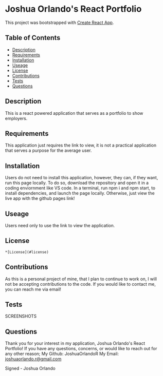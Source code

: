 
  # Joshua Orlando's React Portfolio
  This project was bootstrapped with [Create React App](https://github.com/facebook/create-react-app).
  
  ## Table of Contents 
  * [Description](#description) 
  * [Requirements](#requirements) 
  * [Installation](#installation) 
  * [Useage](#useage) 
  * [License](#license) 
  * [Contributions](#contributions)
  * [Tests](#tests) 
  * [Questions](#questions) 
 
  ## Description
  This is a react powered application that serves as a portfolio to show employers.  

  ## Requirements
  This application just requires the link to view, it is not a practical application that serves a purpose for the average user. 

  ## Installation
  Users do not need to install this application, however, they can, if they want, run this page locally. To do so, download the repository and open it in a coding enviornment like VS code. In a terminal, run npm i and npm start, to install dependencies, and launch the page locally. Otherwise, just view the live app with the github pages link!

  ## Useage
  Users need only to use the link to view the application. 

  ## License 
  
    *[License](#license)

  ## Contributions
  As this is a personal project of mine, that I plan to continue to work on, I will not be accepting contributions to the code. If you would like to contact me, you can reach me via email! 

  ## Tests 
  SCREENSHOTS 

  ## Questions 
  Thank you for your interest in my application, Joshua Orlando's React Portfolio! 
  If you have any questions, concerns, or would like to reach out for any other reason;
  My Github: JoshuaOrlandoR
  My Email: joshuaorlando.r@gmail.com


  Signed - Joshua Orlando
